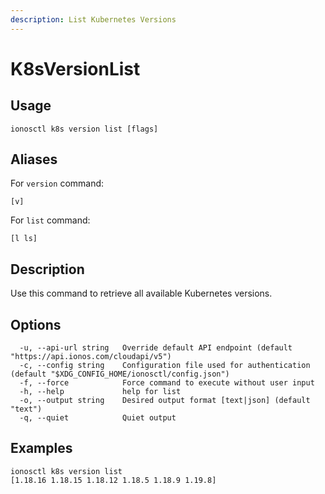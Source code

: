 ```yaml
---
description: List Kubernetes Versions
---
```


# K8sVersionList

## Usage

```text
ionosctl k8s version list [flags]
```

## Aliases

For `version` command:
```text
[v]
```

For `list` command:
```text
[l ls]
```

## Description

Use this command to retrieve all available Kubernetes versions.

## Options

```text
  -u, --api-url string   Override default API endpoint (default "https://api.ionos.com/cloudapi/v5")
  -c, --config string    Configuration file used for authentication (default "$XDG_CONFIG_HOME/ionosctl/config.json")
  -f, --force            Force command to execute without user input
  -h, --help             help for list
  -o, --output string    Desired output format [text|json] (default "text")
  -q, --quiet            Quiet output
```

## Examples

```text
ionosctl k8s version list 
[1.18.16 1.18.15 1.18.12 1.18.5 1.18.9 1.19.8]
```

